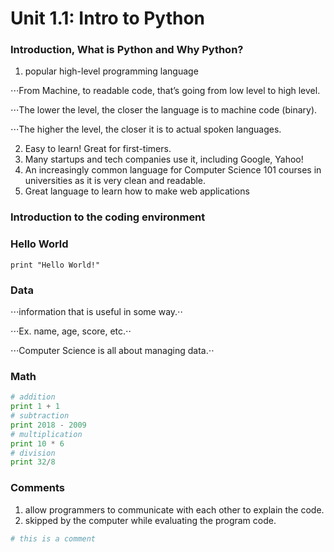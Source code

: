 # Unit 1.1: Intro to Python

### Introduction, What is Python and Why Python?
1. popular high-level programming language

⋅⋅⋅From Machine, to readable code, that’s going from low level to high level.  

⋅⋅⋅The lower the level, the closer the language is to machine code (binary).  

⋅⋅⋅The higher the level, the closer it is to actual spoken languages.  

2. Easy to learn! Great for first-timers.
3. Many startups and tech companies use it, including Google, Yahoo!
4. An increasingly common language for Computer Science 101 courses in universities as it is very clean and readable.
5. Great language to learn how to make web applications

### Introduction to the coding environment
### Hello World
` print "Hello World!" ` 


### Data
⋅⋅⋅information that is useful in some way.⋅⋅

⋅⋅⋅Ex. name, age, score, etc.⋅⋅

⋅⋅⋅Computer Science is all about managing data.⋅⋅

### Math
``` python 
# addition
print 1 + 1
# subtraction
print 2018 - 2009
# multiplication
print 10 * 6
# division
print 32/8
```

### Comments
1. allow programmers to communicate with each other to explain the code.
2. skipped by the computer while evaluating the program code.
```python 
# this is a comment 
```
